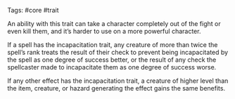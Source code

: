 Tags: #core #trait 

An ability with this trait can take a character completely out of the fight or even kill them, and it’s harder to use on a more powerful character. 

If a spell has the incapacitation trait, any creature of more than twice the spell’s rank treats the result of their check to prevent being incapacitated by the spell as one degree of success better, or the result of any check the spellcaster made to incapacitate them as one degree of success worse.

If any other effect has the incapacitation trait, a creature of higher level than the item, creature, or hazard generating the effect gains the same benefits.